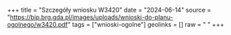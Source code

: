 +++
title = "Szczegóły wniosku W3420"
date = "2024-06-14"
source = "https://bip.brg.gda.pl/images/uploads/wnioski-do-planu-ogolnego/w3420.pdf"
tags = ["wnioski-ogolne"]
geolinks = []
raw = " "
+++





